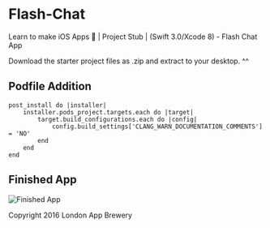 # Flash-Chat
Learn to make iOS Apps 📱 | Project Stub | (Swift 3.0/Xcode 8) - Flash Chat App

Download the starter project files as .zip and extract to your desktop. ^^

## Podfile Addition
```
post_install do |installer|
    installer.pods_project.targets.each do |target|
        target.build_configurations.each do |config|
            config.build_settings['CLANG_WARN_DOCUMENTATION_COMMENTS'] = 'NO'
        end
    end
end
```

## Finished App
![Finished App](https://github.com/londonappbrewery/Images/blob/master/Flash%20Chat.gif)



Copyright 2016 London App Brewery
